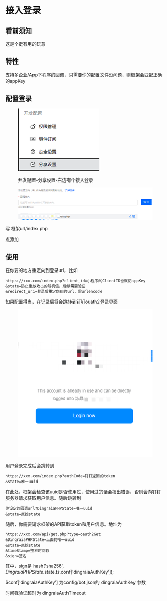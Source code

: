 # 接入登录

## 看前须知

这是个挺有用的玩意

## 特性

支持多企业/App下程序的回调，只需要你的配置文件没问题，则框架会匹配正确的appKey

## 配置登录

<figure><img src="../../.gitbook/assets/image (101).png" alt=""><figcaption><p>开发配置-分享设置-右边有个接入登录</p></figcaption></figure>

<figure><img src="../../.gitbook/assets/image (102).png" alt=""><figcaption></figcaption></figure>

写 框架url/index.php

点添加

## 使用

在你要的地方重定向到登录url，比如

```url
https://xxx.com/index.php?client_id=小程序的ClientID也就使appKey
&state=防止重放攻击的随机值，后续需要验证
&redirect_uri=登录后重定向到的url，需urlencode
```

如果配置得当，在记录后将会跳转到钉钉ouath2登录界面

<figure><img src="../../.gitbook/assets/image (104).png" alt=""><figcaption></figcaption></figure>

用户登录完成后会跳转到

```url
https://xxx.com/index.php?authCode=钉钉返回的token
&state=唯一uuid
```

在此处，框架会检查该uuid是否使用过，使用过的话会报出错误，否则会向钉钉服务器请求获取用户信息。随后跳转到

```url
你设定的回调url?DingraiaPHPState=唯一uuid
&state=原始state
```

随后，你需要请求框架的API获取token和用户信息。地址为

```
https://xxx.com/api/get.php?type=oauth2Get
&DingraiaPHPState=上面的唯一uuid
&state=原始state
&timeStamp=整秒时间戳
&sign=签名
```

其中，sign是 hash('sha256', $DingraiaPHPState.$state.$ts.$conf\['dingraiaAuthKey']);

$conf\['dingraiaAuthKey'] 为config/bot.json的 dingraiaAuthKey 参数

时间戳验证超时为 dingraiaAuthTimeout
